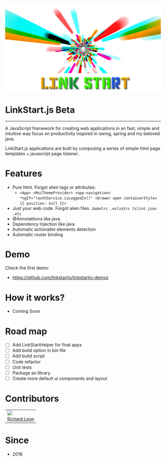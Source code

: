 
![logo](https://raw.githubusercontent.com/jrichardsz/static_resources/master/linkstart/linkstart-533X300.png)


# LinkStart.js Beta
---

A JavaScript framework for creating web applications in an fast, simple and intuitive way focus on productivity inspired in swing, spring and my beloved java.

LinkStart.js applications are built by composing a series of simple html page templates + javascript page listener.

# Features

- Pure html. Forgot alien tags or attributes:
  - `<App> <MuiThemeProvider> <app-navigation> *ngIf="!authService.isLoggedIn()" <Drawer open containerStyle={{ position: null }}>`
- Just your web code. Forgot alien files `.babelrc .eslintrc tslint.json .etc`
- @Annotattions like java
- Dependency Injection like java
- Automatic actionable elements detection
- Automatic router binding

# Demo

Check the first demo:

- https://github.com/linkstartjs/linkstartjs-demos

# How it works?

- Coming Soon


# Road map

- [ ] Add LinkStartHelper for final apps
- [ ] Add build option in bin file
- [ ] Add build script
- [ ] Code refactor
- [ ] Unit tests
- [ ] Package as library
- [ ] Create more default ui components and layout

# Contributors

<table>
  <tbody>
    <td>
      <img src="https://avatars0.githubusercontent.com/u/3322836?s=460&v=4" width="100px;"/>
      <br />
      <label><a href="http://jrichardsz.github.io/">Richard Leon</a></label>
      <br />
    </td>    
  </tbody>
</table>

# Since
- 2018
